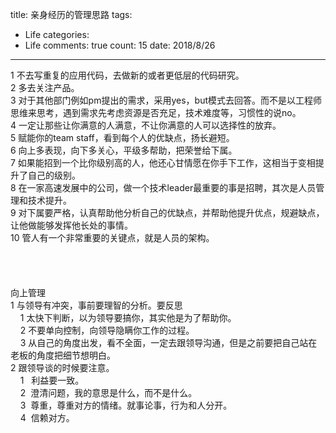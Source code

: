 title: 亲身经历的管理思路
tags: 
  - Life
categories: 
  - Life
comments: true
count: 15
date: 2018/8/26
---
  <div yne-bulb-block="paragraph" style="white-space: pre-wrap;">1&nbsp;不去写重复的应用代码，去做新的或者更低层的代码研究。</div><div yne-bulb-block="paragraph" style="white-space: pre-wrap;">2&nbsp;多去关注产品。</div><div yne-bulb-block="paragraph" style="white-space: pre-wrap;">3&nbsp;对于其他部门例如pm提出的需求，采用yes，but模式去回答。而不是以工程师思维来思考，遇到需求先考虑资源是否充足，技术难度等，习惯性的说no。</div><div yne-bulb-block="paragraph" style="white-space: pre-wrap;">4&nbsp;一定让那些让你满意的人满意，不让你满意的人可以选择性的放弃。</div><div yne-bulb-block="paragraph" style="white-space: pre-wrap;">5&nbsp;赋能你的team&nbsp;staff，看到每个人的优缺点，扬长避短。</div><div yne-bulb-block="paragraph" style="white-space: pre-wrap;">6&nbsp;向上多表现，向下多关心，平级多帮助，把荣誉给下属。</div><div yne-bulb-block="paragraph" style="white-space: pre-wrap;">7&nbsp;如果能招到一个比你级别高的人，他还心甘情愿在你手下工作，这相当于变相提升了自己的级别。</div><div yne-bulb-block="paragraph" style="white-space: pre-wrap;">8&nbsp;在一家高速发展中的公司，做一个技术leader最重要的事是招聘，其次是人员管理和技术提升。</div><div yne-bulb-block="paragraph" style="white-space: pre-wrap;">9&nbsp;对下属要严格，认真帮助他分析自己的优缺点，并帮助他提升优点，规避缺点，让他做能够发挥他长处的事情。</div><div yne-bulb-block="paragraph" style="white-space: pre-wrap;">10&nbsp;管人有一个非常重要的关键点，就是人员的架构。</div><div yne-bulb-block="paragraph" style="white-space: pre-wrap;"><br></div><div yne-bulb-block="paragraph" style="white-space: pre-wrap;"><br></div><div yne-bulb-block="paragraph" style="white-space: pre-wrap;"><br></div><div yne-bulb-block="paragraph" style="white-space: pre-wrap;"><br></div><div yne-bulb-block="paragraph" style="white-space: pre-wrap;">向上管理</div><div yne-bulb-block="paragraph" style="white-space: pre-wrap;">1&nbsp;与领导有冲突，事前要理智的分析。要反思</div><div yne-bulb-block="paragraph" style="white-space: pre-wrap;">&nbsp;&nbsp;&nbsp;&nbsp;1&nbsp;太快下判断，以为领导要搞你，其实他是为了帮助你。</div><div yne-bulb-block="paragraph" style="white-space: pre-wrap;">&nbsp;&nbsp;&nbsp;&nbsp;2&nbsp;不要单向控制，向领导隐瞒你工作的过程。</div><div yne-bulb-block="paragraph" style="white-space: pre-wrap;">&nbsp;&nbsp;&nbsp;&nbsp;3&nbsp;从自己的角度出发，看不全面，一定去跟领导沟通，但是之前要把自己站在老板的角度把细节想明白。</div><div yne-bulb-block="paragraph" style="white-space: pre-wrap;">2&nbsp;跟领导谈的时候要注意。</div><div yne-bulb-block="paragraph" style="white-space: pre-wrap;">&nbsp;&nbsp;&nbsp;&nbsp;1&nbsp;&nbsp;&nbsp;利益要一致。</div><div yne-bulb-block="paragraph" style="white-space: pre-wrap;">&nbsp;&nbsp;&nbsp;&nbsp;2&nbsp;&nbsp;澄清问题，我的意思是什么，而不是什么。</div><div yne-bulb-block="paragraph" style="white-space: pre-wrap;">&nbsp;&nbsp;&nbsp;&nbsp;3&nbsp;&nbsp;尊重，尊重对方的情绪。就事论事，行为和人分开。</div><div yne-bulb-block="paragraph" style="white-space: pre-wrap;">&nbsp;&nbsp;&nbsp;&nbsp;4&nbsp;&nbsp;信赖对方。</div><div yne-bulb-block="paragraph" style="white-space: pre-wrap;">&nbsp;&nbsp;&nbsp;&nbsp;<br></div><div yne-bulb-block="paragraph" style="white-space: pre-wrap;"><br></div><div yne-bulb-block="paragraph" style="white-space: pre-wrap;"><br></div><div yne-bulb-block="paragraph" style="white-space: pre-wrap;"><br></div>